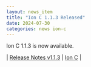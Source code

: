 ```yaml
---
layout: news_item
title: "Ion C 1.1.3 Released"
date: 2024-07-30
categories: news ion-c
---
```


Ion C 1.1.3 is now available.

| [Release Notes v1.1.3](https://github.com/amazon-ion/ion-c/releases/tag/v1.1.3) | [Ion C](https://github.com/amazon-ion/ion-c) |

